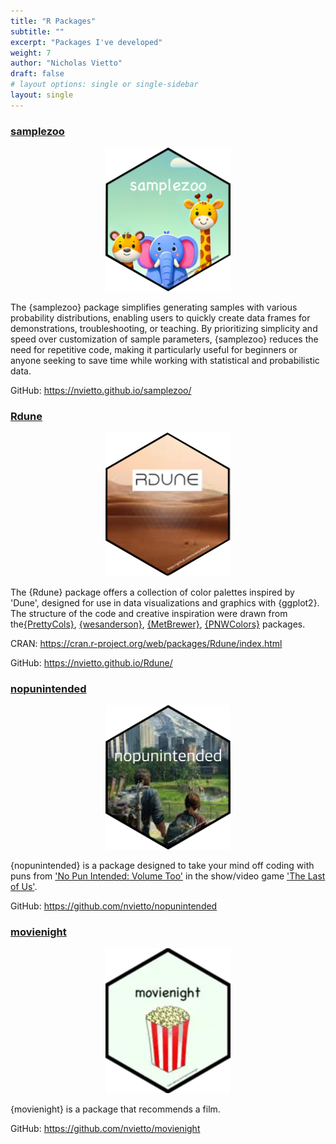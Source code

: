 ```yaml
---
title: "R Packages"
subtitle: ""
excerpt: "Packages I've developed"
weight: 7
author: "Nicholas Vietto"
draft: false
# layout options: single or single-sidebar
layout: single
---
```


### [samplezoo](https://nvietto.github.io/samplezoo/)

<p style="text-align: center;">
  <img src="samplezoo.jpg" alt="Centered Image" style="width: 200px;">
</p>

The {samplezoo} package simplifies generating samples with various probability distributions, enabling users to quickly create data frames for demonstrations, troubleshooting, or teaching. By prioritizing simplicity and speed over customization of sample parameters, {samplezoo} reduces the need for repetitive code, making it particularly useful for beginners or anyone seeking to save time while working with statistical and probabilistic data.

GitHub: https://nvietto.github.io/samplezoo/

### [Rdune](https://nvietto.github.io/Rdune/)

<p style="text-align: center;">
  <img src="Rdune.jpg" alt="Centered Image" style="width: 200px;">
</p>


The {Rdune} package offers a collection of color palettes inspired by 'Dune', designed for use in data visualizations and graphics with {ggplot2}. The structure of the code and creative inspiration were drawn from the[{PrettyCols}](https://github.com/nrennie/PrettyCols), [{wesanderson}](https://github.com/karthik/wesanderson), [{MetBrewer}](https://github.com/BlakeRMills/MetBrewer), [{PNWColors}](https://github.com/jakelawlor/PNWColors) packages.

CRAN: https://cran.r-project.org/web/packages/Rdune/index.html

GitHub: https://nvietto.github.io/Rdune/


### [nopunintended](https://github.com/nvietto/nopunintended)

<p style="text-align: center;">
  <img src="last.jpg" alt="Centered Image" style="width: 200px;">
</p>


{nopunintended} is a package designed to take your mind off coding with puns from ['No Pun Intended: Volume Too'](https://thelastofus.fandom.com/wiki/No_Pun_Intended:_Volume_Too) in the show/video game ['The Last of Us'](https://www.hbo.com/the-last-of-us). 

GitHub: https://github.com/nvietto/nopunintended


### [movienight](https://github.com/nvietto/movienight)


<p style="text-align: center;">
  <img src="movie.jpg" alt="Centered Image"style="width: 200px;">
</p>

{movienight} is a package that recommends a film.

GitHub: https://github.com/nvietto/movienight

